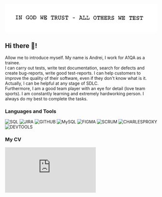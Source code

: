 ![Header](https://github.com/July-vilh/July-vilh/blob/main/asserts/image.gif)

## Hi there 👋!    
Allow me to introduce myself. My name is Andrei, I work for A1QA as a trainee.  
I can carry out tests, write test documentation, search for defects and create bug-reports, write good test-reports. I can help customers to improve the quality of their software, even if they don't know what is it. Actually, I can be helpful at any stage of SDLC.   
Furthermore, I am a good team player with an eye for detail (love team sports). I am constantly learning and extremely hardworking person. I always do my best to complete the tasks.   



### Languages and Tools
![SQL](https://img.shields.io/badge/-SQL-000000??style=for-the-badge&logo=MYSQL&logoColor=229799)
![JIRA](https://img.shields.io/badge/-JIRA-000000??style=for-the-badge&logo=JIRA&logoColor=2643cc)
![GITHUB](https://img.shields.io/badge/-GITHUB-000000??style=for-the-badge&logo=GITHUB&logoColor=ADA5A5)
![MySQL](https://img.shields.io/badge/-MySQL-000000??style=for-the-badge&logo=POSTGRESQL&logoColor=#9e9eeb)
![FIGMA](https://img.shields.io/badge/-FIGMA-000000??style=for-the-badge&logo=FIGMA&logoColor=d627d8)
![SCRUM](https://img.shields.io/badge/-SCRUM-000000??style=for-the-badge&logo=SCRUM&logoColor=d627d8)
![CHARLESPROXY](https://img.shields.io/badge/-CHARLESPROXY-000000??style=for-the-badge&logo=CHARLESPROXY&logoColor=2dd827)
![DEVTOOLS](https://img.shields.io/badge/-DEVTOOLS-000000??style=for-the-badge&logo=DEVTOOLS&logoColor=2dd827)

### My CV
![Link to my CV](https://github.com/AndreiWRW/AndreiWRW/Portfolio/CV/CV_ANDREI_SHVEDOV.pdf)






